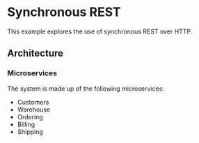 # Synchronous REST

This example explores the use of synchronous REST over HTTP.

## Architecture

### Microservices

The system is made up of the following microservices:

* Customers
* Warehouse
* Ordering
* Billing
* Shipping
